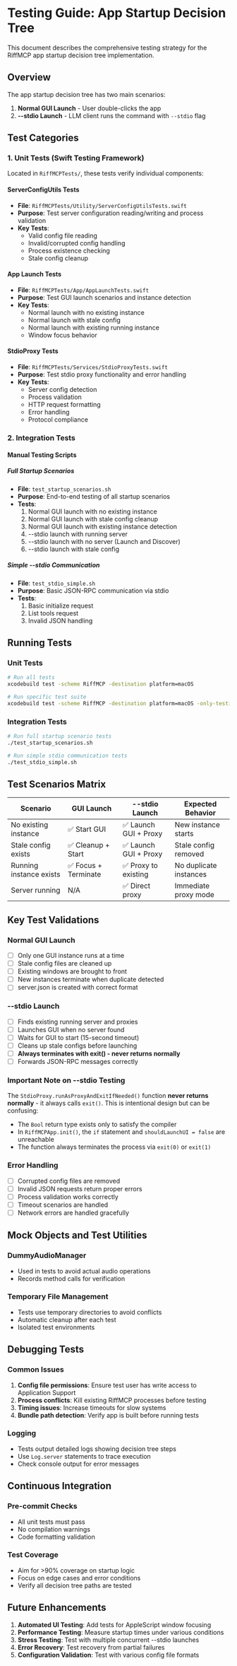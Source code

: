 # Testing Guide: App Startup Decision Tree

This document describes the comprehensive testing strategy for the RiffMCP app startup decision tree implementation.

## Overview

The app startup decision tree has two main scenarios:
1. **Normal GUI Launch** - User double-clicks the app
2. **--stdio Launch** - LLM client runs the command with `--stdio` flag

## Test Categories

### 1. Unit Tests (Swift Testing Framework)

Located in `RiffMCPTests/`, these tests verify individual components:

#### ServerConfigUtils Tests
- **File**: `RiffMCPTests/Utility/ServerConfigUtilsTests.swift`
- **Purpose**: Test server configuration reading/writing and process validation
- **Key Tests**:
  - Valid config file reading
  - Invalid/corrupted config handling
  - Process existence checking
  - Stale config cleanup

#### App Launch Tests
- **File**: `RiffMCPTests/App/AppLaunchTests.swift`
- **Purpose**: Test GUI launch scenarios and instance detection
- **Key Tests**:
  - Normal launch with no existing instance
  - Normal launch with stale config
  - Normal launch with existing running instance
  - Window focus behavior

#### StdioProxy Tests
- **File**: `RiffMCPTests/Services/StdioProxyTests.swift`
- **Purpose**: Test stdio proxy functionality and error handling
- **Key Tests**:
  - Server config detection
  - Process validation
  - HTTP request formatting
  - Error handling
  - Protocol compliance

### 2. Integration Tests

#### Manual Testing Scripts

##### Full Startup Scenarios
- **File**: `test_startup_scenarios.sh`
- **Purpose**: End-to-end testing of all startup scenarios
- **Tests**:
  1. Normal GUI launch with no existing instance
  2. Normal GUI launch with stale config cleanup
  3. Normal GUI launch with existing instance detection
  4. --stdio launch with running server
  5. --stdio launch with no server (Launch and Discover)
  6. --stdio launch with stale config

##### Simple --stdio Communication
- **File**: `test_stdio_simple.sh`
- **Purpose**: Basic JSON-RPC communication via stdio
- **Tests**:
  1. Basic initialize request
  2. List tools request
  3. Invalid JSON handling

## Running Tests

### Unit Tests
```bash
# Run all tests
xcodebuild test -scheme RiffMCP -destination platform=macOS

# Run specific test suite
xcodebuild test -scheme RiffMCP -destination platform=macOS -only-testing:RiffMCPTests/ServerConfigUtilsTests
```

### Integration Tests
```bash
# Run full startup scenario tests
./test_startup_scenarios.sh

# Run simple stdio communication tests
./test_stdio_simple.sh
```

## Test Scenarios Matrix

| Scenario | GUI Launch | --stdio Launch | Expected Behavior |
|----------|------------|----------------|-------------------|
| No existing instance | ✅ Start GUI | ✅ Launch GUI + Proxy | New instance starts |
| Stale config exists | ✅ Cleanup + Start | ✅ Launch GUI + Proxy | Stale config removed |
| Running instance exists | ✅ Focus + Terminate | ✅ Proxy to existing | No duplicate instances |
| Server running | N/A | ✅ Direct proxy | Immediate proxy mode |

## Key Test Validations

### Normal GUI Launch
- [ ] Only one GUI instance runs at a time
- [ ] Stale config files are cleaned up
- [ ] Existing windows are brought to front
- [ ] New instances terminate when duplicate detected
- [ ] server.json is created with correct format

### --stdio Launch
- [ ] Finds existing running server and proxies
- [ ] Launches GUI when no server found
- [ ] Waits for GUI to start (15-second timeout)
- [ ] Cleans up stale configs before launching
- [ ] **Always terminates with exit() - never returns normally**
- [ ] Forwards JSON-RPC messages correctly

### Important Note on --stdio Testing
The `StdioProxy.runAsProxyAndExitIfNeeded()` function **never returns normally** - it always calls `exit()`. This is intentional design but can be confusing:
- The `Bool` return type exists only to satisfy the compiler
- In `RiffMCPApp.init()`, the `if` statement and `shouldLaunchUI = false` are unreachable
- The function always terminates the process via `exit(0)` or `exit(1)`

### Error Handling
- [ ] Corrupted config files are removed
- [ ] Invalid JSON requests return proper errors
- [ ] Process validation works correctly
- [ ] Timeout scenarios are handled
- [ ] Network errors are handled gracefully

## Mock Objects and Test Utilities

### DummyAudioManager
- Used in tests to avoid actual audio operations
- Records method calls for verification

### Temporary File Management
- Tests use temporary directories to avoid conflicts
- Automatic cleanup after each test
- Isolated test environments

## Debugging Tests

### Common Issues
1. **Config file permissions**: Ensure test user has write access to Application Support
2. **Process conflicts**: Kill existing RiffMCP processes before testing
3. **Timing issues**: Increase timeouts for slow systems
4. **Bundle path detection**: Verify app is built before running tests

### Logging
- Tests output detailed logs showing decision tree steps
- Use `Log.server` statements to trace execution
- Check console output for error messages

## Continuous Integration

### Pre-commit Checks
- All unit tests must pass
- No compilation warnings
- Code formatting validation

### Test Coverage
- Aim for >90% coverage on startup logic
- Focus on edge cases and error conditions
- Verify all decision tree paths are tested

## Future Enhancements

1. **Automated UI Testing**: Add tests for AppleScript window focusing
2. **Performance Testing**: Measure startup times under various conditions
3. **Stress Testing**: Test with multiple concurrent --stdio launches
4. **Error Recovery**: Test recovery from partial failures
5. **Configuration Validation**: Test with various config file formats